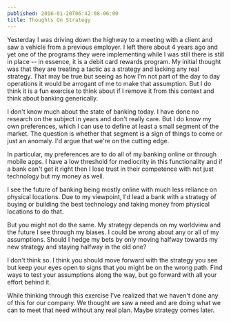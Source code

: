```yaml
---
published: 2016-01-20T06:42:08-06:00
title: Thoughts On Strategy
---
```

Yesterday I was driving down the highway to a meeting with a client and saw a vehicle from a previous employer. I left there about 4 years ago and yet one of the programs they were implementing while I was still there is still in place -- in essence, it is a debit card rewards program. My initial thought was that they are treating a tactic as a strategy and lacking any real strategy. That may be true but seeing as how I'm not part of the day to day operations it would be arrogant of me to make that assumption. But I do think it is a fun exercise to think about if I remove it from this context and think about banking generically.

I don't know much about the state of banking today. I have done no research on the subject in years and don't really care. But I do know my own preferences, which I can use to define at least a small segment of the market. The question is whether that segment is a sign of things to come or just an anomaly. I'd argue that we're on the cutting edge.

In particular, my preferences are to do all of my banking online or through mobile apps. I have a low threshold for mediocrity in this functionality and if a bank can't get it right then I lose trust in their competence with not just technology but my money as well.

I see the future of banking being mostly online with much less reliance on physical locations. Due to my viewpoint, I'd lead a bank with a strategy of buying or building the best technology and taking money from physical locations to do that.

But you might not do the same. My strategy depends on my worldview and the future I see through my biases. I could be wrong about any or all of my assumptions. Should I hedge my bets by only moving halfway towards my new strategy and staying halfway in the old one?

I don't think so. I think you should move forward with the strategy you see but keep your eyes open to signs that you might be on the wrong path. Find ways to test your assumptions along the way, but go forward with all your effort behind it.

While thinking through this exercise I've realized that we haven't done any of this for our company. We thought we saw a need and are doing what we can to meet that need without any real plan. Maybe strategy comes later.
